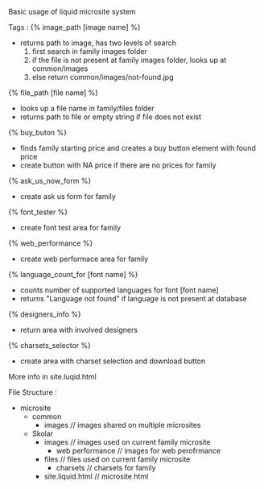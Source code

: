Basic usage of liquid microsite system

Tags :
{% image_path [image name] %}
  - returns path to image, has two levels of search
    1. first search in family images folder
    2. if the file is not present at family images folder, looks up at common/images
    3. else return common/images/not-found.jpg

{% file_path [file name] %}
  - looks up a file name in family/files folder
  - returns path to file or empty string if file does not exist

{% buy_buton %}
  - finds family starting price and creates a buy button element with found price
  - create button with NA price if there are no prices for family

{% ask_us_now_form %}
  - create ask us form for family

{% font_tester %}
  - create font test area for family

{% web_performance %}
  - create web performace area for family

{% language_count_for [font name] %}
  - counts number of supported languages for font [font name]
  - returns "Language not found" if language is not present at database

{% designers_info %}
  - return area with involved designers

{% charsets_selector %}
  - create area with charset selection and download button

More info in site.luqid.html




File Structure :
  - microsite
    - common
      - images
        // images shared on multiple microsites
    - Skolar
      - images
        // images used on current family microsite
        - web performance
          // images for web perofrmance
      - files
        // files used on current family microsite
        - charsets
          // charsets for family
      - site.liquid.html
        // microsite html